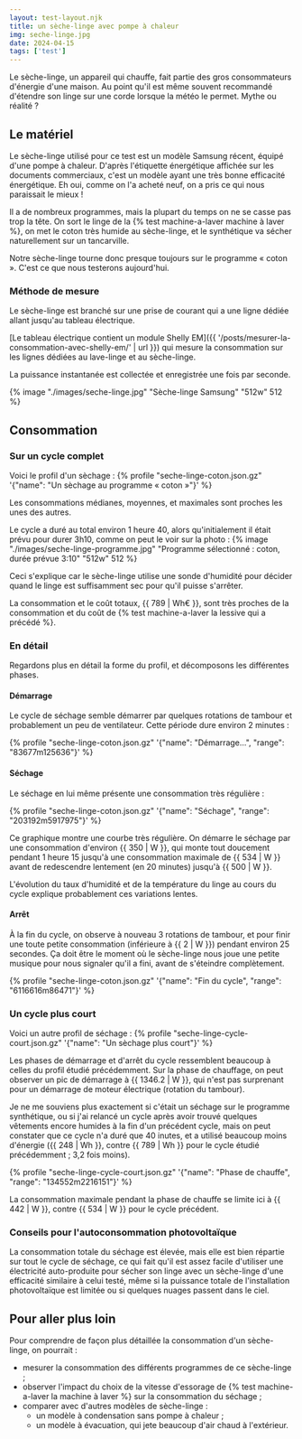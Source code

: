 ```yaml
---
layout: test-layout.njk 
title: un sèche-linge avec pompe à chaleur
img: seche-linge.jpg
date: 2024-04-15
tags: ['test']
---
```


Le sèche-linge, un appareil qui chauffe, fait partie des gros consommateurs d'énergie d'une maison. Au point qu'il est même souvent recommandé d'étendre son linge sur une corde lorsque la météo le permet. Mythe ou réalité ?
<!-- excerpt -->

## Le matériel
<div id="Introduction">
<div>

Le sèche-linge utilisé pour ce test est un modèle Samsung récent, équipé d'une pompe à chaleur. D'après l'étiquette énergétique affichée sur les documents commerciaux, c'est un modèle ayant une très bonne efficacité énergétique. Eh oui, comme on l'a acheté neuf, on a pris ce qui nous paraissait le mieux !

Il a de nombreux programmes, mais la plupart du temps on ne se casse pas trop la tête. On sort le linge de la {% test machine-a-laver machine à laver %}, on met le coton très humide au sèche-linge, et le synthétique va sécher naturellement sur un tancarville.

Notre sèche-linge tourne donc presque toujours sur le programme « coton ». C'est ce que nous testerons aujourd'hui.

### Méthode de mesure

Le sèche-linge est branché sur une prise de courant qui a une ligne dédiée allant jusqu'au tableau électrique.

[Le tableau électrique contient un module Shelly EM]({{ '/posts/mesurer-la-consommation-avec-shelly-em/' | url }}) qui mesure la consommation sur les lignes dédiées au lave-linge et au sèche-linge.

La puissance instantanée est collectée et enregistrée une fois par seconde.

</div>
{% image "./images/seche-linge.jpg" "Sèche-linge Samsung" "512w" 512 %}
</div>

## Consommation

### Sur un cycle complet

Voici le profil d'un sèchage :
{% profile "seche-linge-coton.json.gz" '{"name": "Un sèchage au programme « coton »"}' %}

Les consommations médianes, moyennes, et maximales sont proches les unes des autres.

Le cycle a duré au total environ 1 heure 40, alors qu'initialement il était prévu pour durer 3h10, comme on peut le voir sur la photo :
{% image "./images/seche-linge-programme.jpg" "Programme sélectionné : coton, durée prévue 3:10" "512w" 512 %}

Ceci s'explique car le sèche-linge utilise une sonde d'humidité pour décider quand le linge est suffisamment sec pour qu'il puisse s'arrêter.

La consommation et le coût totaux, {{ 789 |  Wh€ }}, sont très proches de la consommation et du coût de {% test machine-a-laver la lessive qui a précédé %}.

### En détail
Regardons plus en détail la forme du profil, et décomposons les différentes phases.

#### Démarrage

Le cycle de séchage semble démarrer par quelques rotations de tambour et probablement un peu de ventilateur. Cette période dure environ 2 minutes :

{% profile "seche-linge-coton.json.gz" '{"name": "Démarrage…", "range": "83677m125636"}' %}

#### Séchage

Le séchage en lui même présente une consommation très régulière :

{% profile "seche-linge-coton.json.gz" '{"name": "Séchage", "range": "203192m5917975"}' %}

Ce graphique montre une courbe très régulière. On démarre le séchage par une consommation d'environ {{ 350 | W }}, qui monte tout doucement pendant 1 heure 15 jusqu'à une consommation maximale de {{ 534 | W }} avant de redescendre lentement (en 20 minutes) jusqu'à {{ 500 | W }}.

L'évolution du taux d'humidité et de la température du linge au cours du cycle explique probablement ces variations lentes.

#### Arrêt

À la fin du cycle, on observe à nouveau 3 rotations de tambour, et pour finir une toute petite consommation (inférieure à {{ 2 | W }}) pendant environ 25 secondes. Ça doit être le moment où le sèche-linge nous joue une petite musique pour nous signaler qu'il a fini, avant de s'éteindre complètement.

{% profile "seche-linge-coton.json.gz" '{"name": "Fin du cycle", "range": "6116616m86471"}' %}

### Un cycle plus court

Voici un autre profil de séchage :
{% profile "seche-linge-cycle-court.json.gz" '{"name": "Un sèchage plus court"}' %}

Les phases de démarrage et d'arrêt du cycle ressemblent beaucoup à celles du profil étudié précédemment. Sur la phase de chauffage, on peut observer un pic de démarrage à {{ 1346.2 | W }}, qui n'est pas surprenant pour un démarrage de moteur électrique (rotation du tambour).

Je ne me souviens plus exactement si c'était un séchage sur le programme synthétique, ou si j'ai relancé un cycle après avoir trouvé quelques vêtements encore humides à la fin d'un précédent cycle, mais on peut constater que ce cycle n'a duré que 40 inutes, et a utilisé beaucoup moins d'énergie ({{ 248 | Wh }}, contre {{ 789 | Wh }} pour le cycle étudié précédemment ; 3,2 fois moins).

{% profile "seche-linge-cycle-court.json.gz" '{"name": "Phase de chauffe", "range": "134552m2216151"}' %}

La consommation maximale pendant la phase de chauffe se limite ici à {{ 442 | W }}, contre {{ 534 | W }} pour le cycle précédent.

### Conseils pour l'autoconsommation photovoltaïque

La consommation totale du séchage est élevée, mais elle est bien répartie sur tout le cycle de séchage, ce qui fait qu'il est assez facile d'utiliser une électricité auto-produite pour sécher son linge avec un sèche-linge d'une efficacité similaire à celui testé, même si la puissance totale de l'installation photovoltaïque est limitée ou si quelques nuages passent dans le ciel.

<div id="plusloin">

## Pour aller plus loin

Pour comprendre de façon plus détaillée la consommation d'un sèche-linge, on pourrait :
- mesurer la consommation des différents programmes de ce sèche-linge ;
- observer l'impact du choix de la vitesse d'essorage de {% test machine-a-laver la machine à laver %} sur la consommation du séchage ;
- comparer avec d'autres modèles de sèche-linge :
  - un modèle à condensation sans pompe à chaleur ;
  - un modèle à évacuation, qui jete beaucoup d'air chaud à l'extérieur.
</div>
